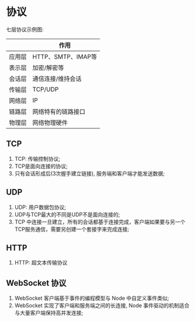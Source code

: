 # 协议

七层协议示例图:

| |作用|
|---|---|
|应用层|HTTP、SMTP、IMAP等|
|表示层|加密/解密等|
|会话层|通信连接/维持会话|
|传输层|TCP/UDP|
|网络层|IP|
|链路层|网络特有的链路接口|
|物理层|网络物理硬件|

## TCP
1. TCP: 传输控制协议;
1. TCP是面向连接的协议;
1. 只有会话形成后(3次握手建立链接), 服务端和客户端才能发送数据;

## UDP
1. UDP: 用户数据包协议;
1. UDP与TCP最大的不同是UDP不是面向连接的;
1. TCP 中连接一旦建立，所有的会话都基于连接完成，客户端如果要与另一个TCP服务通信，需要另创建一个套接字来完成连接;

## HTTP
1. HTTP: 超文本传输协议

## WebSocket 协议
1. WebSocket 客户端基于事件的编程模型与 Node 中自定义事件类似;
1. WebSocket 实现了客户端和服务端之间的长连接, Node 事件驱动的机制适合与大量客户端保持高并发连接;